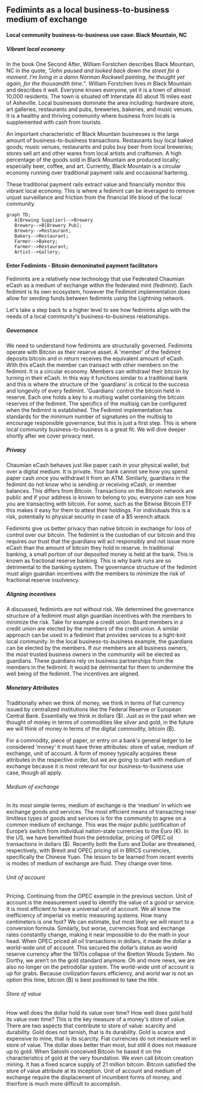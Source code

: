 ## Fedimints as a local business-to-business medium of exchange

#### Local community business-to-business use case: Black Mountain, NC

##### Vibrant local economy
In the book One Second After, William Forstchen describes Black Mountain, NC in the quote, *"John paused and looked back down the street for a moment. I’m living in a damn Norman Rockwell painting, he thought yet again, for the thousandth time."*. William Forstchen lives in Black Mountain and describes it well. Everyone knows everyone, yet it is a town of almost 10,000 residents. The town is situated off Interstate 40 about 15 miles east of Asheville. Local businesses dominate the area including: hardware store, art galleries, restaurants and pubs, breweries, bakeries, and music venues. It is a healthy and thriving community where business from locals is supplemented with cash from tourists.

An important characteristic of Black Mountain businesses is the large amount of business-to-business transactions. Restaurants buy local baked goods; music venues, restaurants and pubs buy beer from local breweries; stores sell art and other wares from local artists and craftsmen. A high percentage of the goods sold in Black Mountain are produced locally; especially beer, coffee, and art. Currently, Black Mountain is a circular economy running over traditional payment rails and occasional bartering. 

These traditional payment rails extract value and financially monitor this vibrant local economy. This is where a fedimint can be leveraged to remove unjust surveillance and friction from the financial life blood of the local community.

```mermaid
graph TD;
   A[Brewing Supplier]-->Brewery
   Brewery-->B[Brewery Pub];
   Brewery-->Restaurant;
   Bakery-->Restaurant;
   Farmer-->Bakery;
   Farmer-->Restaurant;
   Artist-->Gallery;
```
#### Enter Fedimints - Bitcoin demoninated payment facilitators  
Fedimints are a relatively new technology that use Federated Chaumian eCash as a medium of exchange within the federated mint (fedimint). Each fedimint is its own ecosystem, however the Fedimint implementation does allow for sending funds between fedimints using the Lightning network.

Let's take a step back to a higher level to see how fedimints align with the needs of a local community's business-to-business relationships. 

##### Governance 
We need to understand how fedimints are structurally governed. Fedimints operate with Bitcoin as their reserve asset. A 'member' of the fedimint deposits bitcoin and in return receives the equivalent amount of eCash. With this eCash the member can transact with other members on the fedimint. It is a circular economy. Members can withdrawl their bitcoin by turning in their eCash. In this way it functions similar to a traditional bank and this is where the structure of the 'guardians' is critical to the success and longevity of every fedimint. 'Guardians' control the bitcoin held in reserve. Each one holds a key to a multisig wallet containing the bitcoin reserves of the fedimint. The specifics of the multisig can be configured when the fedimint is established. The Fedimint implementation has standards for the minimum number of signatures on the multisig to encourage responsible governance, but this is just a first step. This is where local community business-to-business is a great fit. We will dive deeper shortly after we cover privacy next.
   
##### Privacy 
Chaumian eCash behaves just like paper cash in your physical wallet, but over a digital medium. It is private. Your bank cannot see how you spend paper cash once you withdrawl it from an ATM. Similarly, guardians in the fedimint do not know who is sending or receiving eCash, or member balances. This differs from Bitcoin. Transactions on the Bitcoin network are public and if your address is known to belong to you, everyone can see how you are transacting with bitcoin. For some, such as the Bitwise Bitcoin ETF this makes it easy for them to attest their holdings. For individuals this is a risk, potentially to physical security in case of a $5 wrench attack.

Fedimints give us better privacy than native bitcoin in exchange for loss of control over our bitcoin. The fedimint is the custodian of our bitcoin and this requires our trust that the guardians will act responsibly and not issue more eCash than the amount of bitcoin they hold in reserve. In traditional banking, a small portion of our deposited money is held at the bank. This is known as fractional reserve banking. This is why bank runs are so detrimental to the banking system. The governance structure of the fedimint must align guardian incentives with the members to minimize the risk of fractional reserve insolvency.

##### Aligning incentives
A discussed, fedimints are not without risk. We determined the governance structure of a fedimint must align guardian incentives with the members to minimize the risk. Take for example a credit union. Board members in a credit union are elected by the members of the credit union. A similar approach can be used in a fedimint that provides services to a tight-knit local community. In the local business-to-business example, the guardians can be elected by the members. If our members are all business owners, the most trusted business owners in the community will be elected as guardians. These guardians rely on business partnerships from the members in the fedimint. It would be detrimental for them to undermine the well being of the fedimint. The incentives are aligned.

##### Monetary Attributes
Traditionally when we think of money, we think in terms of fiat currency issued by centralized institutions like the Federal Reserve or European Central Bank. Essentially we think in dollars ($). Just as in the past when we thought of money in terms of commodities like silver and gold, in the future we will think of money in terms of the digital commodity, bitcoin (&#8383;). 

For a commodity, piece of paper, or entry on a bank's general ledger to be considered 'money' it must have three attributes: store of value, medium of exchange, unit of account. A form of money typically acquires these attributes in the respective order, but we are going to start with medium of exchange because it is most relevant for our business-to-business use case, though all apply.

###### Medium of exchange
In its most simple terms, medium of exchange is the ‘medium’ in which we exchange goods and services. The most efficient means of transacting near limitless types of goods and services is for the community to agree on a common medium of exchange. This was the major public justification of Europe’s switch from individual nation-state currencies to the Euro (&euro;). In the US, we have benefited from the petrodollar, pricing of OPEC oil transactions in dollars ($). Recently both the Euro and Dollar are threatened, respectively, with Brexit and OPEC pricing oil in BRICS currencies, specifically the Chinese Yuan. The lesson to be learned from recent events is modes of medium of exchange are fluid. They change over time.

###### Unit of account
Pricing. Continuing from the OPEC example in the previous section. Unit of account is the measurement used to identify the value of a good or service. It is most efficient to have a universal unit of account. We all know the inefficiency of imperial vs metric measuring systems. How many centimeters is one foot? We can estimate, but most likely we will resort to a conversion formula. Similarly, but worse, currencies float and exchange rates constantly change, making it near impossible to do the math in your head. When OPEC priced all oil transactions in dollars, it made the dollar a world-wide unit of account. This secured the dollar’s status as world reserve currency after the 1970s collapse of the Bretton Woods System. No Dorthy, we aren’t on the gold standard anymore. Oh and more news, we are also no longer on the petrodollar system. The world-wide unit of account is up for grabs. Because civilization favors efficiency, and world war is not an option this time, bitcoin (&#8383;) is best positioned to take the title.

###### Store of value
How well does the dollar hold its value over time? How well does gold hold its value over time? This is the key measure of a money's store of value. There are two aspects that contribute to store of value: scarcity and durability. Gold does not tarnish, that is its durability. Gold is scarce and expensive to mine, that is its scarcity. Fiat currencies do not measure well in store of value. The dollar does better than most, but still it does not measure up to gold. When Satoshi conceived Bitcoin he based it on the characteristics of gold at the very foundation. We even call bitcoin creation mining. It has a fixed scarce supply of 21 million bitcoin. Bitcoin satisfied the store of value attribute at its inception. Unit of account and medium of exchange require the displacement of incumbent forms of money, and theirfore is much more difficult to accomplish.

